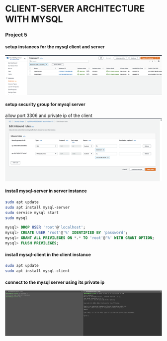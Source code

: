 # CLIENT-SERVER ARCHITECTURE WITH MYSQL

### Project 5

#### setup instances for the mysql client and server

![](images/mysql_client_server.png)

#### setup security group for mysql server

allow port 3306 and private ip of the client
![](images/mysql_server_sg.png)

#### install mysql-server in server instance

```bash
sudo apt update
sudo apt install mysql-server
sudo service mysql start
sudo mysql
```

```sql
mysql> DROP USER 'root'@'localhost';
mysql> CREATE USER 'root'@'%' IDENTIFIED BY 'password';
mysql> GRANT ALL PRIVILEGES ON *.* TO 'root'@'%' WITH GRANT OPTION;
mysql> FLUSH PRIVILEGES;
```

#### install mysql-client in the client instance

```bash
sudo apt update
sudo apt install mysql-client
```

#### connect to the mysql server using its private ip
![](images/mysql_server_client_connection.png)
